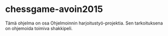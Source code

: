 # chessgame-avoin2015
Tämä ohjelma on osa Ohjelmoinnin harjoitustyö-projektia. Sen tarkoituksena on ohjemoida toimiva shakkipeli.
